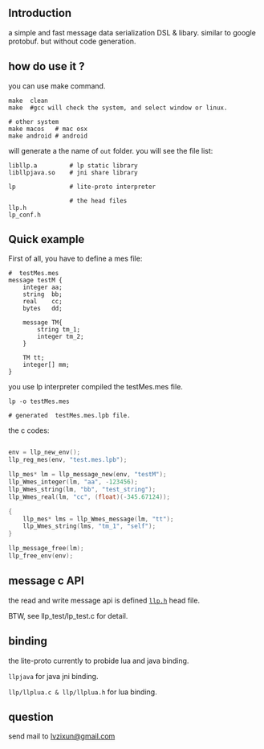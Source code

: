 ## Introduction
a simple and fast message data serialization DSL & libary. similar to google protobuf. but without code generation.

## how do use it ?
you can use make command.
```
make  clean
make  #gcc will check the system, and select window or linux. 

# other system
make macos   # mac osx
make android # android
```
will generate a  the name of `out` folder. you will see the file list:
```
libllp.a         # lp static library
libllpjava.so    # jni share library

lp               # lite-proto interpreter
                  
                 # the head files
llp.h
lp_conf.h
```
## Quick example
First of all, you have to define a mes file:
```
#  testMes.mes
message testM {
	integer aa;
	string  bb;
	real    cc;
	bytes   dd;
	
	message TM{
		string tm_1;
		integer tm_2;
	}

	TM tt;
	integer[] mm;
}
```
you use lp interpreter compiled the testMes.mes file.
```
lp -o testMes.mes

# generated  testMes.mes.lpb file.
```
the c codes:
~~~~.c

env = llp_new_env();
llp_reg_mes(env, "test.mes.lpb");

llp_mes* lm = llp_message_new(env, "testM");
llp_Wmes_integer(lm, "aa", -123456);
llp_Wmes_string(lm, "bb", "test_string");
llp_Wmes_real(lm, "cc", (float)(-345.67124));

{
	llp_mes* lms = llp_Wmes_message(lm, "tt");
	llp_Wmes_string(lms, "tm_1", "self");	
}

llp_message_free(lm);
llp_free_env(env);
~~~~
## message c API
the read and write message api is defined [`llp.h`](https://github.com/lvzixun/lite-proto/blob/master/llp.h) head file. 

BTW, see llp_test/lp_test.c for detail.

## binding
the lite-proto currently to probide lua and java binding.

`llpjava` for java jni binding.

`llp/llplua.c & llp/llplua.h` for lua binding.

## question 
send mail to lvzixun@gmail.com

